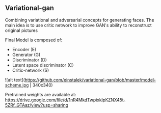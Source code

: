 ## Variational-gan

Combining variational and adversarial concepts for generating faces. The main idea is to use critic network to improve GAN's ability to reconstruct original pictures

Final Model is composed of:
- Encoder (E)
- Generator (G)
- Discriminator (D)
- Latent space discriminator (C)
- Critic-network (S)

![alt text](https://github.com/einstalek/variational-gan/blob/master/model-scheme.jpg | 340x340)

Pretrained weights are available at:
https://drive.google.com/file/d/1nR4MkdTwpixklpKZNX45t-5ZRf_GTAaz/view?usp=sharing
